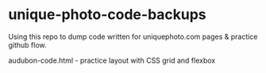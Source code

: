 # unique-photo-code-backups

Using this repo to dump code written for uniquephoto.com pages & practice github flow.

audubon-code.html - practice layout  with CSS grid and flexbox
